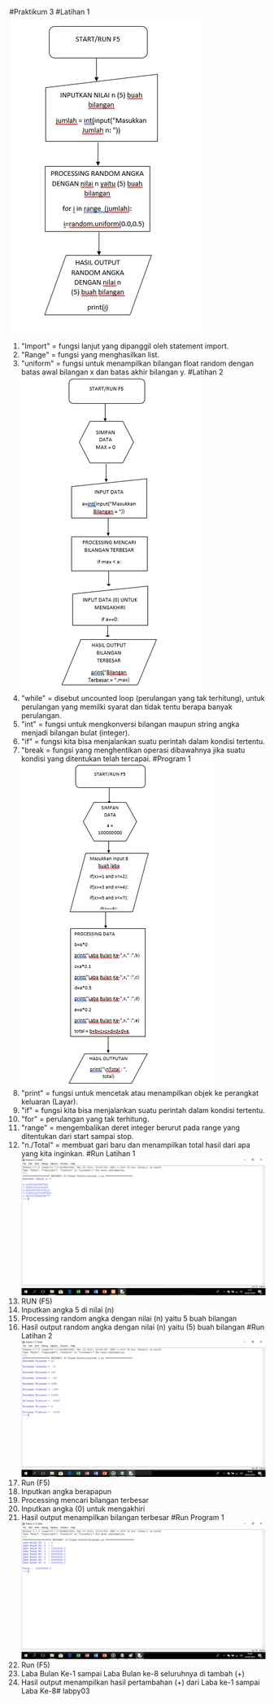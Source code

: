 #Praktikum 3
#Latihan 1
![foto1](https://raw.githubusercontent.com/BayuAdjiePratama/labpy03/master/Flowchart%20Latihan%201.png)
1. "Import"  = fungsi lanjut yang dipanggil oleh statement import.
2. "Range"   = fungsi yang menghasilkan list.
3. "uniform" = fungsi untuk menampilkan bilangan float random dengan batas awal bilangan x dan batas akhir bilangan y.
#Latihan 2
![foto2](https://raw.githubusercontent.com/BayuAdjiePratama/labpy03/master/Flowchart%20Latihan%202.png)
1. "while" = disebut uncounted loop (perulangan yang tak terhitung), untuk perulangan yang memilki syarat dan tidak tentu berapa banyak perulangan.
2. "int"   = fungsi untuk mengkonversi bilangan maupun string angka menjadi bilangan bulat (integer).
3. "if"    = fungsi kita bisa menjalankan suatu perintah dalam kondisi tertentu.
4. "break  = fungsi yang menghentikan operasi dibawahnya jika suatu kondisi yang ditentukan telah tercapai.
#Program 1
![foto3](https://raw.githubusercontent.com/BayuAdjiePratama/labpy03/master/Flowchart%20Program%201.png)
1. "print"     = fungsi untuk mencetak atau menampilkan objek ke perangkat keluaran (Layar).
2. "if"        = fungsi kita bisa menjalankan suatu perintah dalam kondisi tertentu.
3. "for"       = perulangan yang tak terhitung.
4. "range"     = mengembalikan deret integer berurut pada range yang ditentukan dari start sampai stop.
5. "n.\/Total" = membuat gari baru dan menampilkan total hasil dari apa yang kita inginkan.
#Run Latihan 1
![foto1](https://raw.githubusercontent.com/BayuAdjiePratama/labpy03/master/Run%20Latihan%201.png)
1. RUN (F5)
2. Inputkan angka 5 di nilai (n)
3. Processing random angka dengan nilai (n) yaitu 5 buah bilangan
4. Hasil output random angka dengan nilai (n) yaitu (5) buah bilangan
#Run Latihan 2
![foto2](https://raw.githubusercontent.com/BayuAdjiePratama/labpy03/master/Run%20Latihan%202.png)
1. Run (F5)
2. Inputkan angka berapapun
3. Processing mencari bilangan terbesar
4. Inputkan angka (0) untuk mengakhiri
5. Hasil output menampilkan bilangan terbesar
#Run Program 1
![foto3](https://raw.githubusercontent.com/BayuAdjiePratama/labpy03/master/Run%20Program%201.png)
1. Run (F5)
2. Laba Bulan Ke-1 sampai Laba Bulan ke-8 seluruhnya di tambah (+)
3. Hasil output menampilkan hasil pertambahan (+) dari Laba ke-1 sampai Laba Ke-8# labpy03
